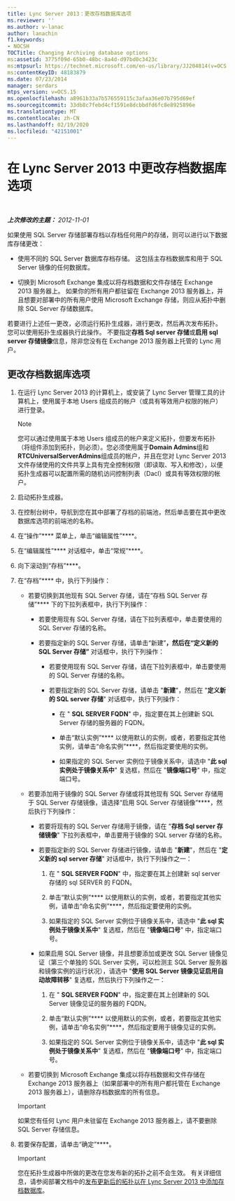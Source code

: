 ```yaml
---
title: Lync Server 2013：更改存档数据库选项
ms.reviewer: ''
ms.author: v-lanac
author: lanachin
f1.keywords:
- NOCSH
TOCTitle: Changing Archiving database options
ms:assetid: 3775f09d-65b0-48bc-8a4d-d97bd0c3423c
ms:mtpsurl: https://technet.microsoft.com/en-us/library/JJ204814(v=OCS.15)
ms:contentKeyID: 48183879
ms.date: 07/23/2014
manager: serdars
mtps_version: v=OCS.15
ms.openlocfilehash: a8961b33a7b576559115c3afaa36e07b795d69ef
ms.sourcegitcommit: 33db8c7febd4cf1591e8dcbbdfd6fc8e8925896e
ms.translationtype: MT
ms.contentlocale: zh-CN
ms.lasthandoff: 02/19/2020
ms.locfileid: "42151001"
---
```

<div data-xmlns="http://www.w3.org/1999/xhtml">

<div class="topic" data-xmlns="http://www.w3.org/1999/xhtml" data-msxsl="urn:schemas-microsoft-com:xslt" data-cs="http://msdn.microsoft.com/">

<div data-asp="https://msdn2.microsoft.com/asp">

# <a name="changing-archiving-database-options-in-lync-server-2013"></a>在 Lync Server 2013 中更改存档数据库选项

</div>

<div id="mainSection">

<div id="mainBody">

<span> </span>

_**上次修改的主题：** 2012-11-01_

如果使用 SQL Server 存储部署存档以存档任何用户的存储，则可以进行以下数据库存储更改：

  - 使用不同的 SQL Server 数据库存档存储。 这包括主存档数据库和用于 SQL Server 镜像的任何数据库。

  - 切换到 Microsoft Exchange 集成以将存档数据和文件存储在 Exchange 2013 服务器上。 如果你的所有用户都驻留在 Exchange 2013 服务器上，并且想要对部署中的所有用户使用 Microsoft Exchange 存储，则应从拓扑中删除 SQL Server 存储数据库。

若要进行上述任一更改，必须运行拓扑生成器，进行更改，然后再次发布拓扑。 您可以使用拓扑生成器执行此操作。 不要指定**存档 Sql server 存储**或**启用 sql server 存储镜像**信息，除非您没有在 Exchange 2013 服务器上托管的 Lync 用户。

<div>

## <a name="to-change-your-archiving-database-option"></a>更改存档数据库选项

1.  在运行 Lync Server 2013 的计算机上，或安装了 Lync Server 管理工具的计算机上，使用属于本地 Users 组成员的帐户（或具有等效用户权限的帐户）进行登录。
    
    <div>
    

    > [!NOTE]  
    > 您可以通过使用属于本地 Users 组成员的帐户来定义拓扑，但要发布拓扑（将组件添加到拓扑，则必须）。您必须使用属于<STRONG>Domain Admins</STRONG>组和<STRONG>RTCUniversalServerAdmins</STRONG>组成员的帐户，并且在您对 Lync Server 2013 文件存储使用的文件共享上具有完全控制权限（即读取、写入和修改），以便拓扑生成器可以配置所需的随机访问控制列表（Dacl）或具有等效权限的帐户。

    
    </div>

2.  启动拓扑生成器。

3.  在控制台树中，导航到您在其中部署了存档的前端池，然后单击要在其中更改数据库选项的前端池的名称。

4.  在“操作”**** 菜单上，单击“编辑属性”****。

5.  在“编辑属性”**** 对话框中，单击“常规”****。

6.  向下滚动到“存档”****。

7.  在“存档”**** 中，执行下列操作：
    
      - 若要切换到其他现有 SQL Server 存储，请在“存档 SQL Server 存储”**** 下的下拉列表框中，执行下列操作：
        
          - 若要使用现有 SQL Server 存储，请在下拉列表框中，单击要使用的 SQL Server 存储的名称。
        
          - 若要指定新的 SQL Server 存储，请单击“新建”****，然后在“定义新的 SQL Server 存储”**** 对话框中，执行下列操作：
            
              - 若要使用现有 SQL Server 存储，请在下拉列表框中，单击要使用的 SQL Server 存储的名称。
            
              - 若要指定新的 SQL Server 存储，请单击 "**新建**"，然后在 "**定义新的 SQL server 存储**" 对话框中，执行下列操作：
                
                  - 在 " **SQL SERVER FQDN**" 中，指定要在其上创建新 SQL Server 存储的服务器的 FQDN。
                
                  - 单击“默认实例”**** 以使用默认的实例，或者，若要指定其他实例，请单击“命名实例”****，然后指定要使用的实例。
                
                  - 如果指定的 SQL Server 实例位于镜像关系中，请选中 "**此 sql 实例处于镜像关系中**" 复选框，然后在 "**镜像端口号**" 中，指定端口号。
    
      - 若要添加用于镜像的 SQL Server 存储或将其他现有 SQL Server 存储用于 SQL Server 存储镜像，请选择“启用 SQL Server 存储镜像”****，然后执行下列操作：
        
          - 若要将现有的 SQL Server 存储用于镜像，请在 "**存档 Sql server 存储镜像**" 下拉列表框中，单击要用于镜像的 SQL server 存储的名称。
        
          - 若要指定新的 SQL Server 存储进行镜像，请单击 "**新建**"，然后在 "**定义新的 sql server 存储**" 对话框中，执行下列操作之一：
            
            1.  在 " **SQL SERVER FQDN**" 中，指定要在其上创建新 sql server 存储的 sql SERVER 的 FQDN。
            
            2.  单击“默认实例”**** 以使用默认的实例，或者，若要指定其他实例，请单击“命名实例”****，然后指定要使用的实例。
            
            3.  如果指定的 SQL Server 实例位于镜像关系中，请选中 "**此 sql 实例处于镜像关系中**" 复选框，然后在 "**镜像端口号**" 中，指定端口号。
        
          - 如果启用 SQL Server 镜像，并且想要添加或更改 SQL Server 镜像见证（第三个单独的 SQL Server 实例，可以检测主 SQL Server 服务器和镜像实例的运行状况），请选中 "**使用 SQL Server 镜像见证启用自动故障转移**" 复选框，然后执行下列操作之一：
            
            1.  在 " **SQL SERVER FQDN**" 中，指定要在其上创建新的 SQL Server 镜像见证的服务器的 FQDN。
            
            2.  单击“默认实例”**** 以使用默认的实例，或者，若要指定其他实例，请单击“命名实例”****，然后指定要用于镜像见证的实例。
            
            3.  如果指定的 SQL Server 实例位于镜像关系中，请选中 "**此 sql 实例处于镜像关系中**" 复选框，然后在 "**镜像端口号**" 中，指定端口号。
    
      - 若要切换到 Microsoft Exchange 集成以将存档数据和文件存储在 Exchange 2013 服务器上（如果部署中的所有用户都托管在 Exchange 2013 服务器上），请删除存档数据库的所有信息。
    
    <div>
    

    > [!IMPORTANT]  
    > 如果您有任何 Lync 用户未驻留在 Exchange 2013 服务器上，请不要删除 SQL Server 存储信息。

    
    </div>

8.  若要保存配置，请单击“确定”****。
    
    <div>
    

    > [!IMPORTANT]  
    > 您在拓扑生成器中所做的更改在您发布新的拓扑之前不会生效。 有关详细信息，请参阅部署文档中的<A href="lync-server-2013-publishing-the-updated-topology-to-add-archiving-databases.md">发布更新后的拓扑以在 Lync Server 2013 中添加存档数据库</A>。

    
    </div>

</div>

</div>

<span> </span>

</div>

</div>

</div>

